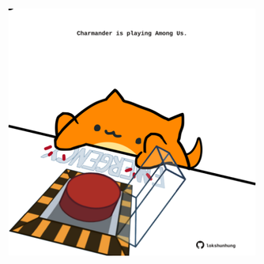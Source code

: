 <!-- built at 08/09/2025, 08:00:32 UTC -->
<p align="center">
  <img width="500" height="500" src="./ReadmeImage.svg">
</p>
